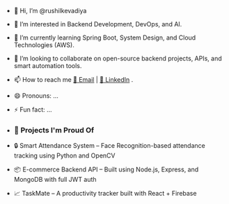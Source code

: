 - 👋 Hi, I’m @rushilkevadiya
- 👀 I’m interested in Backend Development, DevOps, and AI.
- 🌱 I’m currently learning Spring Boot, System Design, and Cloud Technologies (AWS).
- 💞️ I’m looking to collaborate on open-source backend projects, APIs, and smart automation tools.
- 📫 How to reach me [📧 Email](mailto:rushilkevadiya02@gmail.com) | [💼 LinkedIn](https://www.linkedin.com/in/rushil-kevadiya-2597672bb/) .
- 😄 Pronouns: ...
- ⚡ Fun fact: ...
- ### 🚀 Projects I'm Proud Of

- 🔒 Smart Attendance System – Face Recognition-based attendance tracking using Python and OpenCV  
- 📦 E-commerce Backend API – Built using Node.js, Express, and MongoDB with full JWT auth  
- 📈 TaskMate – A productivity tracker built with React + Firebase  


<!---
rushilkevadiya/rushilkevadiya is a ✨ special ✨ repository because its `README.md` (this file) appears on your GitHub profile.
You can click the Preview link to take a look at your changes.
--->
